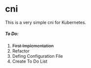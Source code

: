 # cni
This is a very simple cni for Kubernetes.

##### To Do:
1. ~~First Implementation~~
2. Refactor
3. Defing Configuration File
4. Create To Do List

